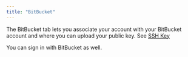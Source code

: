 ```yaml
---
title: "BitBucket"
---
```


The BitBucket tab lets you associate your account with your BitBucket account and where you can upload your public key. See [SSH Key](/docs/dashboard/account/publickey/)

You can sign in with BitBucket as well.